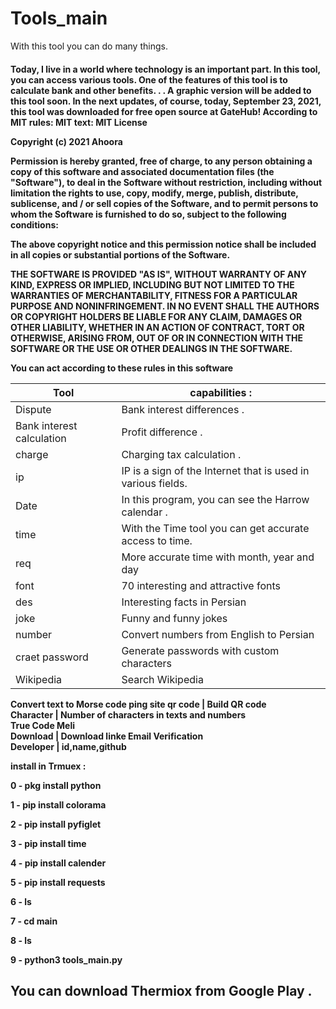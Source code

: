 # Tools_main
With this tool you can do many things.
<h4> Today, I live in a world where technology is an important part. In this tool, you can access various tools. One of the features of this tool is to calculate bank and other benefits. . . A graphic version will be added to this tool soon. In the next updates, of course, today, September 23, 2021, this tool was downloaded for free open source at GateHub! According to MIT rules:
MIT text:
MIT License

Copyright (c) 2021 Ahoora

Permission is hereby granted, free of charge, to any person obtaining a copy
of this software and associated documentation files (the "Software"), to deal
in the Software without restriction, including without limitation the rights
to use, copy, modify, merge, publish, distribute, sublicense, and / or sell
copies of the Software, and to permit persons to whom the Software is
furnished to do so, subject to the following conditions:

The above copyright notice and this permission notice shall be included in all
copies or substantial portions of the Software.

THE SOFTWARE IS PROVIDED "AS IS", WITHOUT WARRANTY OF ANY KIND, EXPRESS OR
IMPLIED, INCLUDING BUT NOT LIMITED TO THE WARRANTIES OF MERCHANTABILITY,
FITNESS FOR A PARTICULAR PURPOSE AND NONINFRINGEMENT. IN NO EVENT SHALL THE
AUTHORS OR COPYRIGHT HOLDERS BE LIABLE FOR ANY CLAIM, DAMAGES OR OTHER
LIABILITY, WHETHER IN AN ACTION OF CONTRACT, TORT OR OTHERWISE, ARISING FROM,
OUT OF OR IN CONNECTION WITH THE SOFTWARE OR THE USE OR OTHER DEALINGS IN THE
SOFTWARE.

You can act according to these rules in this software

Tool | capabilities :
-----|-------------
Dispute | Bank interest differences . 
Bank interest calculation | Profit difference .
charge  | Charging tax calculation .
ip | IP is a sign of the Internet that is used in various fields.
Date  | In this program, you can see the Harrow calendar . 
time | With the Time tool you can get accurate access to time. 
req | More accurate time with month, year and day 
font | 70 interesting and attractive fonts 
des | Interesting facts in Persian
joke | Funny and funny jokes
number | Convert numbers from English to Persian  
craet password | Generate passwords with custom characters  
Wikipedia | Search Wikipedia  
Convert text to Morse code 
ping site 
qr code | Build QR code  
Character | Number of characters in texts and numbers  
True Code Meli  
Download | Download linke 
Email Verification  
Developer | id,name,github

install in Trmuex : 

0 - pkg install python

1 - pip install colorama

2 - pip install pyfiglet

3 - pip install time 

4 - pip install calender 

5 - pip install requests

6 - ls

7 - cd main

8 - ls 

9 - python3 tools_main.py 


<h2> You can download Thermiox from Google Play  . 

